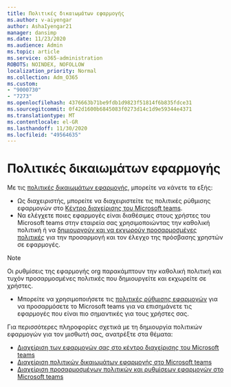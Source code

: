 ```yaml
---
title: Πολιτικές δικαιωμάτων εφαρμογής
ms.author: v-aiyengar
author: AshaIyengar21
manager: dansimp
ms.date: 11/23/2020
ms.audience: Admin
ms.topic: article
ms.service: o365-administration
ROBOTS: NOINDEX, NOFOLLOW
localization_priority: Normal
ms.collection: Adm_O365
ms.custom:
- "9000730"
- "7273"
ms.openlocfilehash: 4376663b71be9fdb1d9823f51814f6b835fdce31
ms.sourcegitcommit: 0f42d1600b6845083f0273d14c1d9e59344e4371
ms.translationtype: MT
ms.contentlocale: el-GR
ms.lasthandoff: 11/30/2020
ms.locfileid: "49564635"
---
```

# <a name="app-permission-policies"></a>Πολιτικές δικαιωμάτων εφαρμογής

Με τις [πολιτικές δικαιωμάτων εφαρμογής](https://docs.microsoft.com/microsoftteams/teams-app-permission-policies), μπορείτε να κάνετε τα εξής:
- Ως διαχειριστής, μπορείτε να διαχειριστείτε τις πολιτικές ρύθμισης εφαρμογών στο [Κέντρο διαχείρισης του Microsoft teams](https://admin.teams.microsoft.com/policies/app-permission).
- Να ελέγχετε ποιες εφαρμογές είναι διαθέσιμες στους χρήστες του Microsoft teams στην εταιρεία σας χρησιμοποιώντας την καθολική πολιτική ή να [δημιουργούν και να εκχωρούν προσαρμοσμένες πολιτικές](https://docs.microsoft.com/microsoftteams/teams-app-permission-policies#create-a-custom-app-permission-policy) για την προσαρμογή και τον έλεγχο της πρόσβασης χρηστών σε εφαρμογές. 
> [!NOTE]
> Οι ρυθμίσεις της εφαρμογής org παρακάμπτουν την καθολική πολιτική και τυχόν προσαρμοσμένες πολιτικές που δημιουργείτε και εκχωρείτε σε χρήστες.
- Μπορείτε να χρησιμοποιήσετε τις [πολιτικές ρύθμισης εφαρμογών](https://docs.microsoft.com/microsoftteams/teams-app-setup-policies) για να προσαρμόσετε το Microsoft teams για να επισημάνετε τις εφαρμογές που είναι πιο σημαντικές για τους χρήστες σας. 


Για περισσότερες πληροφορίες σχετικά με τη δημιουργία πολιτικών εφαρμογών για τον μισθωτή σας, ανατρέξτε στα θέματα:
- [Διαχείριση των εφαρμογών σας στο κέντρο διαχείρισης του Microsoft teams](https://docs.microsoft.com/MicrosoftTeams/manage-apps)
- [Διαχείριση πολιτικών δικαιωμάτων εφαρμογής στο Microsoft teams](https://docs.microsoft.com/microsoftteams/teams-app-permission-policies)
- [Διαχείριση προσαρμοσμένων πολιτικών και ρυθμίσεων εφαρμογών στο Microsoft teams](https://docs.microsoft.com/MicrosoftTeams/teams-custom-app-policies-and-settings)
